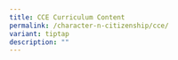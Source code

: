 ```yaml
---
title: CCE Curriculum Content
permalink: /character-n-citizenship/cce/
variant: tiptap
description: ""
---
```

<p></p>